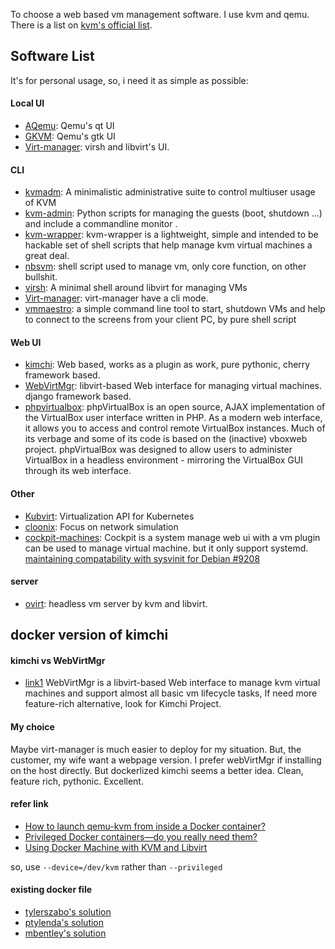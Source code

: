 To choose a web based vm management software. I use kvm and qemu. There is a list on [kvm's official list](http://www.linux-kvm.org/page/Management_Tools).

## Software List

It's for personal usage, so, i need it as simple as possible:

#### Local UI
- [AQemu](https://sourceforge.net/projects/aqemu/): Qemu's qt UI
- [GKVM](http://gkvm.sourceforge.net/): Qemu's gtk UI
- [Virt-manager](https://virt-manager.org/): virsh and libvirt's UI.


#### CLI
- [kvmadm](https://code.google.com/archive/p/kvmadm/): A minimalistic administrative suite to control multiuser usage of KVM
- [kvm-admin](http://www.linux-kvm.org/page/Kvmtools): Python scripts for managing the guests (boot, shutdown ...) and include a commandline monitor . 
- [kvm-wrapper](https://codewreck.org/kvm-wrapper/): kvm-wrapper is a lightweight, simple and intended to be hackable set of shell scripts that help manage kvm virtual machines a great deal.
- [nbsvm](https://github.com/ChoHag/nbsvm): shell script used to manage vm, only core function, on other bullshit.
- [virsh](https://libvirt.org/): A minimal shell around libvirt for managing VMs 
- [Virt-manager](https://virt-manager.org/): virt-manager have a cli mode.
- [vmmaestro](https://github.com/mzch/vmmaestro): a simple command line tool to start, shutdown VMs and help to connect to the screens from your client PC, by pure shell script 


#### Web UI
- [kimchi](https://github.com/kimchi-project/kimchi): Web based, works as a plugin as work, pure pythonic, cherry framework based.
- [WebVirtMgr](http://retspen.github.io/): libvirt-based Web interface for managing virtual machines. django framework based.
- [phpvirtualbox](https://wiki.archlinux.org/title/PhpVirtualBox): phpVirtualBox is an open source, AJAX implementation of the VirtualBox user interface written in PHP. As a modern web interface, it allows you to access and control remote VirtualBox instances. Much of its verbage and some of its code is based on the (inactive) vboxweb project. phpVirtualBox was designed to allow users to administer VirtualBox in a headless environment - mirroring the VirtualBox GUI through its web interface. 


#### Other
- [Kubvirt](https://kubevirt.io/): Virtualization API for Kubernetes 
- [cloonix](http://clownix.net/doc_stored/build-16-00/html/index.html): Focus on network simulation
- [cockpit-machines](https://github.com/cockpit-project): Cockpit is a system manage web ui with a vm plugin can be used to manage virtual machine. but it only support systemd. [ maintaining compatability with sysvinit for Debian #9208 ](https://github.com/cockpit-project/cockpit/issues/9208)


#### server
- [ovirt](https://ovirt.org/): headless vm server by kvm and libvirt.


## docker version of kimchi

#### kimchi vs WebVirtMgr
 - [link1](https://www.linuxquestions.org/questions/linux-virtualization-and-cloud-90/web-kvm-management-4175509506/) WebVirtMgr is a libvirt-based Web interface to manage kvm virtual machines and support almost all basic vm lifecycle tasks, If need more feature-rich alternative, look for Kimchi Project.

#### My choice
Maybe virt-manager is much easier to deploy for my situation. But, the customer, my wife want a webpage version. I prefer webVirtMgr if installing on the host directly. But dockerlized kimchi seems a better idea. Clean, feature rich, pythonic. Excellent.

#### refer link
- [How to launch qemu-kvm from inside a Docker container?](https://stackoverflow.com/questions/48422001/how-to-launch-qemu-kvm-from-inside-a-docker-container)
- [Privileged Docker containers—do you really need them?](https://snyk.io/blog/privileged-docker-containers/)
- [Using Docker Machine with KVM and Libvirt](https://blog.scottlowe.org/2017/11/24/using-docker-machine-kvm-libvirt/)

so, use `--device=/dev/kvm` rather than `--privileged`

#### existing docker file
- [tylerszabo's solution](https://github.com/kimchi-project/kimchi/issues/1108)
- [ptylenda's solution](https://github.com/ptylenda/kimchi-docker/blob/master/Dockerfile)
- [mbentley's solution](https://github.com/mbentley/docker-kimchi/blob/master/Dockerfile)

